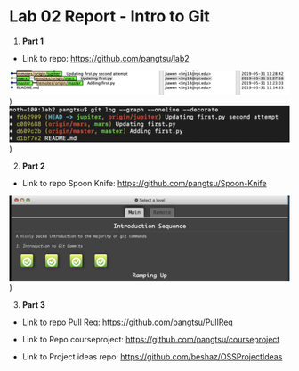 # Lab 02 Report - Intro to Git

1. **Part 1** 
- Link to repo: 
  https://github.com/pangtsu/lab2

![alt text](https://raw.githubusercontent.com/pangtsu/oss-repo-template/master/1.png
))
![alt text](https://raw.githubusercontent.com/pangtsu/oss-repo-template/master/2.png
))


2. **Part 2** 

- Link to repo Spoon Knife:
  https://github.com/pangtsu/Spoon-Knife

![alt text](https://raw.githubusercontent.com/pangtsu/oss-repo-template/master/complete.png
))

3. **Part 3** 

- Link to repo Pull Req:
  https://github.com/pangtsu/PullReq
- Link to Repo courseproject: 
  https://github.com/pangtsu/courseproject
  
- Link to Project ideas repo:
  https://github.com/beshaz/OSSProjectIdeas
